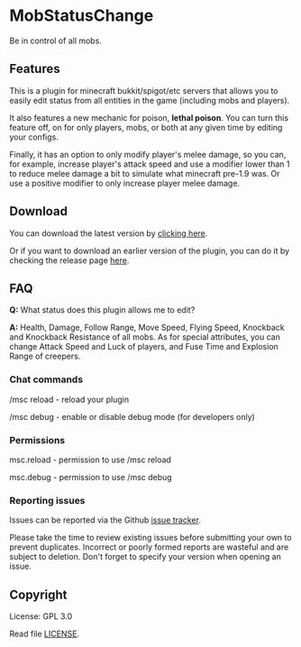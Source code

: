 # MobStatusChange

Be in control of all mobs.

## Features

This is a plugin for minecraft bukkit/spigot/etc servers that allows you to easily edit status from all entities in the game (including mobs and players). 

It also features a new mechanic for poison, **lethal poison**. You can turn this feature off, on for only players, mobs, or both at any given time by editing your configs.

Finally, it has an option to only modify player's melee damage, so you can, for example, increase player's attack speed and use a modifier lower than 1 to reduce melee damage a bit to simulate what minecraft pre-1.9 was. Or use a positive modifier to only increase player melee damage.

## Download

You can download the latest version by [clicking here](https://github.com/SecretX33/MobStatusChange/releases/latest/download/MobStatusChange.jar). 

Or if you want to download an earlier version of the plugin, you can do it by checking the release page [here](https://github.com/SecretX33/MobStatusChange/releases).

## FAQ

**Q:** What status does this plugin allows me to edit?

**A:** Health, Damage, Follow Range, Move Speed, Flying Speed, Knockback and Knockback Resistance of all mobs. As for special attributes, you can change Attack Speed and Luck of players, and Fuse Time and Explosion Range of creepers.


### Chat commands

/msc reload - reload your plugin

/msc debug - enable or disable debug mode (for developers only)

### Permissions

msc.reload - permission to use /msc reload

msc.debug - permission to use /msc debug

### Reporting issues

Issues can be reported via the Github [issue tracker](https://github.com/SecretX33/MobStatusChange/issues).

Please take the time to review existing issues before submitting your own to prevent duplicates. Incorrect or poorly formed reports are wasteful and are subject to deletion. Don't forget to specify your version when opening an issue.

## Copyright

License: GPL 3.0

Read file [LICENSE](LICENSE).
